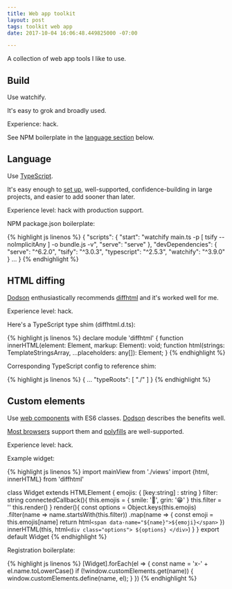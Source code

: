 ```yaml
---
title: Web app toolkit
layout: post
tags: toolkit web app
date: 2017-10-04 16:06:48.449825000 -07:00

---
```



A collection of web app tools I like to use.

## Build

Use watchify.

It's easy to grok and broadly used.
 
Experience: hack.

See NPM boilerplate in the [language section](#language) below.

## Language

Use [TypeScript](https://www.typescriptlang.org).

It's easy enough to [set up](https://www.typescriptlang.org/docs/handbook/typescript-in-5-minutes.html), well-supported, confidence-building in large projects, and easier to add sooner than later.

Experience level: hack with production support.

NPM package.json boilerplate:

{% highlight js linenos %}
{
  "scripts": {
    "start": "watchify main.ts -p [ tsify --noImplicitAny ] -o bundle.js -v",
    "serve": "serve"
  },
  "devDependencies": {
    "serve": "^6.2.0",
    "tsify": "^3.0.3",
    "typescript": "^2.5.3",
    "watchify": "^3.9.0"
  }
  ...
}
{% endhighlight %}

## HTML diffing

[Dodson] enthusiastically recommends [diffhtml](https://github.com/tbranyen/diffhtml) and it's worked well for me.

Experience level: hack.

Here's a TypeScript type shim (diffhtml.d.ts):

{% highlight js linenos %}
declare module 'diffhtml' {
  function innerHTML(element: Element, markup: Element): void;
  function html(strings: TemplateStringsArray, ...placeholders: any[]): Element;
}
{% endhighlight %}

Corresponding TypeScript config to reference shim:

{% highlight js linenos %}
{
  ...
  "typeRoots": [
    "./"
  ]
}
{% endhighlight %}

## Custom elements

Use [web components](https://www.webcomponents.org/introduction#how-do-i-define-a-new-html-element-) with ES6 classes. [Dodson] describes the benefits well.

[Most browsers](http://caniuse.com/#search=custom%20elements) support them and [polyfills](https://www.webcomponents.org/polyfills/) are well-supported.

Experience level: hack.

Example widget:

{% highlight js linenos %}
import mainView from './views'
import {html, innerHTML} from 'diffhtml'

class Widget extends HTMLElement {
  emojis: { [key:string] : string }
  filter: string
  connectedCallback(){
    this.emojis = {
      smile: '🙂',
      grin: '😁'
    }
    this.filter = ''
    this.render()
  }
  render(){
    const options = Object.keys(this.emojis)
      .filter(name => name.startsWith(this.filter))
      .map(name => {
        const emoji = this.emojis[name]
        return html`
          <span data-name="${name}">${emoji}</span>
        `
      })
    innerHTML(this, html`
      <div class="options">
      ${options}
      </div>
    `)
  }
}
export default Widget
{% endhighlight %}

Registration boilerplate:

{% highlight js linenos %}
[Widget].forEach(el => {
  const name = 'x-' + el.name.toLowerCase()
  if (!window.customElements.get(name)) {
    window.customElements.define(name, el);
  }
})
{% endhighlight %}

[Dodson]: https://medium.com/dev-channel/the-case-for-custom-elements-part-2-2efe42ce9133

